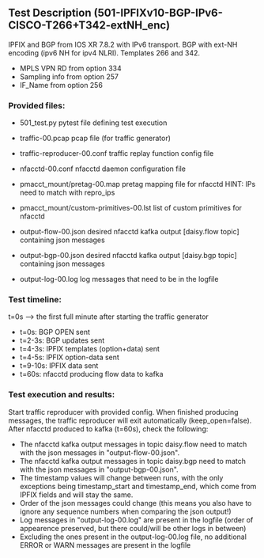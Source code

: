 ## Test Description (501-IPFIXv10-BGP-IPv6-CISCO-T266+T342-extNH_enc)

IPFIX and BGP from IOS XR 7.8.2 with IPv6 transport. BGP with ext-NH encoding (ipv6 NH for ipv4 NLRI). Templates 266 and 342.

- MPLS VPN RD from option 334
- Sampling info from option 257
- IF_Name from option 256

### Provided files:

- 501_test.py                               pytest file defining test execution

- traffic-00.pcap                           pcap file (for traffic generator)
- traffic-reproducer-00.conf                traffic replay function config file

- nfacctd-00.conf                           nfacctd daemon configuration file

- pmacct_mount/pretag-00.map                pretag mapping file for nfacctd              HINT: IPs need to match with repro_ips
- pmacct_mount/custom-primitives-00.lst     list of custom primitives for nfacctd

- output-flow-00.json                       desired nfacctd kafka output [daisy.flow topic] containing json messages
- output-bgp-00.json                        desired nfacctd kafka output [daisy.bgp topic] containing json messages
- output-log-00.log                         log messages that need to be in the logfile

### Test timeline:

t=0s --> the first full minute after starting the traffic generator

- t=0s: BGP OPEN sent
- t=2-3s: BGP updates sent
- t=4-3s: IPFIX templates (option+data) sent 
- t=4-5s: IPFIX option-data sent
- t=9-10s: IPFIX data sent 
- t=60s:  nfacctd producing flow data to kafka

### Test execution and results:

Start traffic reproducer with provided config. When finished producing messages, the traffic reproducer will exit automatically (keep_open=false). 
After nfacctd produced to kafka (t=60s), check the following:

- The nfacctd kafka output messages in topic daisy.flow need to match with the json messages in "output-flow-00.json".
- The nfacctd kafka output messages in topic daisy.bgp need to match with  the json messages in "output-bgp-00.json".
- The timestamp values will change between runs, with the only exceptions being timestamp_start and timestamp_end, which come from IPFIX fields and will stay the same.
- Order of the json messages could change (this means you also have to ignore any sequence numbers when comparing the json output!)
- Log messages in "output-log-00.log" are present in the logfile (order of appearence preserved, but there could/will be other logs in between)
- Excluding the ones present in the output-log-00.log file, no additional ERROR or WARN messages are present in the logfile
